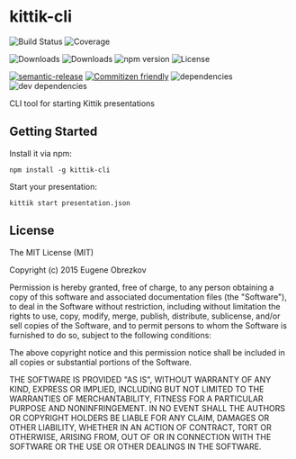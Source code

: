 # kittik-cli

![Build Status](https://img.shields.io/travis/kittikjs/cli.svg)
![Coverage](https://img.shields.io/coveralls/kittikjs/cli.svg)

![Downloads](https://img.shields.io/npm/dm/kittik-cli.svg)
![Downloads](https://img.shields.io/npm/dt/kittik-cli.svg)
![npm version](https://img.shields.io/npm/v/kittik-cli.svg)
![License](https://img.shields.io/npm/l/kittik-cli.svg)

[![semantic-release](https://img.shields.io/badge/%20%20%F0%9F%93%A6%F0%9F%9A%80-semantic--release-e10079.svg)](https://github.com/semantic-release/semantic-release)
[![Commitizen friendly](https://img.shields.io/badge/commitizen-friendly-brightgreen.svg)](http://commitizen.github.io/cz-cli/)
![dependencies](https://img.shields.io/david/kittikjs/cli.svg)
![dev dependencies](https://img.shields.io/david/dev/kittikjs/cli.svg)

CLI tool for starting Kittik presentations

## Getting Started

Install it via npm:

```shell
npm install -g kittik-cli
```

Start your presentation:

```shell
kittik start presentation.json
```

## License

The MIT License (MIT)

Copyright (c) 2015 Eugene Obrezkov

Permission is hereby granted, free of charge, to any person obtaining a copy
of this software and associated documentation files (the "Software"), to deal
in the Software without restriction, including without limitation the rights
to use, copy, modify, merge, publish, distribute, sublicense, and/or sell
copies of the Software, and to permit persons to whom the Software is
furnished to do so, subject to the following conditions:

The above copyright notice and this permission notice shall be included in all
copies or substantial portions of the Software.

THE SOFTWARE IS PROVIDED "AS IS", WITHOUT WARRANTY OF ANY KIND, EXPRESS OR
IMPLIED, INCLUDING BUT NOT LIMITED TO THE WARRANTIES OF MERCHANTABILITY,
FITNESS FOR A PARTICULAR PURPOSE AND NONINFRINGEMENT. IN NO EVENT SHALL THE
AUTHORS OR COPYRIGHT HOLDERS BE LIABLE FOR ANY CLAIM, DAMAGES OR OTHER
LIABILITY, WHETHER IN AN ACTION OF CONTRACT, TORT OR OTHERWISE, ARISING FROM,
OUT OF OR IN CONNECTION WITH THE SOFTWARE OR THE USE OR OTHER DEALINGS IN THE
SOFTWARE.
